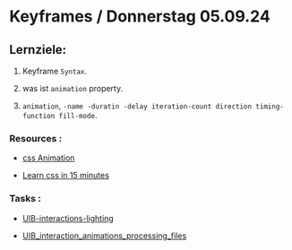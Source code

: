 # Keyframes / Donnerstag 05.09.24

## Lernziele:

1. Keyframe `Syntax`.

2. was ist `animation` property.

3. `animation`, `-name -duratin -delay iteration-count direction timing-function fill-mode`.

### Resources :

- [css Animation](https://www.w3schools.com/css/css3_animations.asp)

- [Learn css in 15 minutes](https://www.youtube.com/watch?v=YszONjKpgg4)

### Tasks :

- [UIB-interactions-lighting](https://classroom.github.com/a/FBYq9Srn)

- [UIB_interaction_animations_processing_files](https://classroom.github.com/a/Mdx6gPI7)
